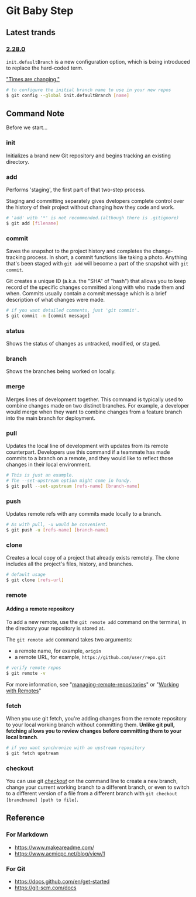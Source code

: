 # Git Baby Step

## Latest trands

### [2.28.0](https://github.blog/2020-07-27-highlights-from-git-2-28/)
```init.defaultBranch``` is a new configuration option, which is being introduced to replace the hard-coded term.

["Times are changing."](https://sfconservancy.org/news/2020/jun/23/gitbranchname/)

```bash
# to configure the initial branch name to use in your new repos
$ git config --global init.defaultBranch [name]
```


## Command Note
Before we start...

### init
Initializes a brand new Git repository and begins tracking an existing directory.

### add
Performs 'staging', the first part of that two-step process.

Staging and committing separately gives dvelopers complete control over the history of their project
without changing how they code and work.

```bash
# 'add' with '*' is not recommended.(although there is .gitignore)
$ git add [filename]
```

### commit
Saves the snapshot to the project history and completes the change-tracking process.
In short, a commit functions like taking a photo.
Anything that's been staged with ```git add``` will become a part of the snapshot with ```git commit```.

Git creates a unique ID (a.k.a. the "SHA" of "hash") that allows you to keep record of the specific changes committed
along with who made them and when. Commits usually contain a commit message which is a brief description of what changes were made.

```bash
# if you want detailed comments, just 'git commit'.
$ git commit -m [commit message]
```

### status
Shows the status of changes as untracked, modified, or staged.

### branch
Shows the branches being worked on locally.

### merge
Merges lines of development together. This command is typically used to combine changes made on two distinct branches. For example, a developer would merge
when they want to combine changes from a feature branch into the main branch for deployment.

### pull
Updates the local line of development with updates from its remote counterpart.
Developers use this command if a teammate has made commits to a branch on a remote, and they would like to reflect those changes in their local environment.

```bash
# This is just an example.
# The --set-upstream option might come in handy.
$ git pull --set-upstream [refs-name] [branch-name]
```

### push
Updates remote refs with any commits made locally to a branch.

```bash
# As with pull, -u would be convenient.
$ git push -u [refs-name] [branch-name]
```

### clone
Creates a local copy of a project that already exists remotely.
The clone includes all the project's files, history, and branches.

```bash
# default usage
$ git clone [refs-url]
```

### remote
#### Adding a remote repository
To add a new remote, use the ```git remote add``` command on the terminal,
in the directory your repository is stored at.

The ```git remote add``` command takes two arguments:
* a remote name, for example, ```origin```
* a remote URL, for example, ```https://github.com/user/repo.git```

```bash
# verify remote repos
$ git remote -v
```
For more information, see
"[managing-remote-repositories](https://docs.github.com/en/get-started/getting-started-with-git/managing-remote-repositories)"
or "[Working with Remotes](https://git-scm.com/book/en/v2/Git-Basics-Working-with-Remotes)"
    
### fetch
When you use git fetch, you're adding changes from the remote repository to your local working branch without committing them. **Unlike git pull, fetching allows you to review changes before committing them to your local branch**.

```bash
# if you want synchronize with an upstream repository
$ git fetch upstream
```

### checkout
You can use git *[checkout](https://docs.github.com/en/get-started/quickstart/github-glossary#checkout)* on the command line to create a new branch, change your current working branch to a different branch, or even to switch to a different version of a file from a different branch with ```git checkout [branchname] [path to file]```.


## Reference

### For Markdown
* https://www.makeareadme.com/
* https://www.acmicpc.net/blog/view/1

### For Git
* https://docs.github.com/en/get-started
* https://git-scm.com/docs